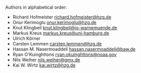 <!--
SPDX-FileCopyrightText 2021-2022 Helmholtz-Zentrum Hereon
SPDX-FileCopyrightText 2013-2021 Helmholtz-Zentrum Geesthacht
SPDX-License-Identifier: CC0-1.0
SPDX-FileContributor Carsten Lemmen <carsten.lemmen@hereon.de
-->

Authors in alphabetical order:

- Richard Hofmeister <richard.hofmeister@hzg.de>
- Onur Kerimoglu <onur.kerimoglu@hzg.de>
- Knut Klingbeil <knut.klingbeil@io-warnemuende.de>
- Markus Kreus <markus.kreus@uni-hamburg.de>
- Ulrich Körner
- Carsten Lemmen <carsten.lemmen@hzg.de>
- Hassan M. Nasermoaddeli <hassan.nasermoaddeli@baw.de>
- Ryan O'Kuinghttons <ryan.okuinghttons@noaa.gov>
- Nils Weiher <nils.weiher@gmx.de>
- Kai W. Wirtz <kai.wirtz@hzg.de>
